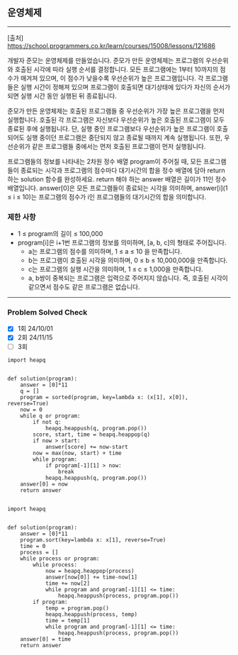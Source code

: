 ## 운영체제

---

[출처] https://school.programmers.co.kr/learn/courses/15008/lessons/121686

개발자 준모는 운영체제를 만들었습니다. 준모가 만든 운영체제는 프로그램의 우선순위와 호출된 시각에 따라 실행 순서를 결정합니다. 
모든 프로그램에는 1부터 10까지의 점수가 매겨져 있으며, 이 점수가 낮을수록 우선순위가 높은 프로그램입니다. 
각 프로그램들은 실행 시간이 정해져 있으며 프로그램이 호출되면 대기상태에 있다가 자신의 순서가 되면 실행 시간 동안 실행된 뒤 종료됩니다.

준모가 만든 운영체제는 호출된 프로그램들 중 우선순위가 가장 높은 프로그램을 먼저 실행합니다. 
호출된 각 프로그램은 자신보다 우선순위가 높은 호출된 프로그램이 모두 종료된 후에 실행됩니다. 
단, 실행 중인 프로그램보다 우선순위가 높은 프로그램이 호출되어도 실행 중이던 프로그램은 중단되지 않고 
종료될 때까지 계속 실행됩니다. 또한, 우선순위가 같은 프로그램들 중에서는 먼저 호출된 프로그램이 먼저 실행됩니다.

프로그램들의 정보를 나타내는 2차원 정수 배열 program이 주어질 때, 모든 프로그램들이 종료되는 시각과 프로그램의 점수마다 대기시간의 합을 정수 배열에 담아 
return 하는 solution 함수를 완성하세요. return 해야 하는 answer 배열은 길이가 11인 정수 배열입니다. 
answer[0]은 모든 프로그램들이 종료되는 시각을 의미하며, answer[i](1 ≤ i ≤ 10)는 
프로그램의 점수가 i인 프로그램들의 대기시간의 합을 의미합니다.

### 제한 사항

- 1 ≤ program의 길이 ≤ 100,000
- program[i]은 i+1번 프로그램의 정보를 의미하며, [a, b, c]의 형태로 주어집니다.
  - a는 프로그램의 점수를 의미하며, 1 ≤ a ≤ 10 을 만족합니다.
  - b는 프로그램이 호출된 시각을 의미하며, 0 ≤ b ≤ 10,000,000을 만족합니다.
  - c는 프로그램의 실행 시간을 의미하며, 1 ≤ c ≤ 1,000을 만족합니다.
  - a, b쌍이 중복되는 프로그램은 입력으로 주어지지 않습니다. 즉, 호출된 시각이 같으면서 점수도 같은 프로그램은 없습니다.

---
### Problem Solved Check
- [x] 1회 24/10/01 
- [x] 2회 24/11/15
- [ ] 3회
~~~
import heapq


def solution(program):
    answer = [0]*11
    q = []
    program = sorted(program, key=lambda x: (x[1], x[0]), reverse=True)
    now = 0
    while q or program:
        if not q:
            heapq.heappush(q, program.pop())
        score, start, time = heapq.heappop(q)
        if now > start:
            answer[score] += now-start
        now = max(now, start) + time
        while program:
            if program[-1][1] > now:
                break
            heapq.heappush(q, program.pop())
    answer[0] = now
    return answer
    
~~~
~~~
import heapq


def solution(program):
    answer = [0]*11
    program.sort(key=lambda x: x[1], reverse=True)
    time = 0
    process = []
    while process or program:
        while process:
            now = heapq.heappop(process)
            answer[now[0]] += time-now[1]
            time += now[2]
            while program and program[-1][1] <= time:
                heapq.heappush(process, program.pop())
        if program:
            temp = program.pop()
            heapq.heappush(process, temp)
            time = temp[1]
            while program and program[-1][1] <= time:
                heapq.heappush(process, program.pop())
    answer[0] = time
    return answer

~~~